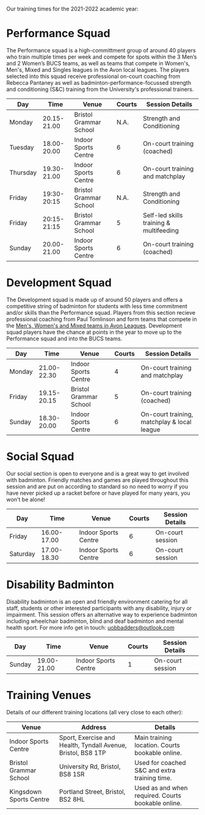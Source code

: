 Our training times for the 2021-2022 academic year: 

# Performance Squad

The Performance squad is a high-committment group of around 40 players who train multiple times per week and compete for spots within the 3 Men’s and 2 Women’s BUCS teams, as well as teams that compete in Women's, Men's, Mixed and Singles leagues in the Avon local leagues. The players selected into this squad receive professional on-court coaching from Rebecca Pantaney as well as badminton-performance-focussed strength and conditioning (S&C) training from the University's professional trainers.

Day | Time | Venue | Courts | Session Details
--- | --- | --- | --- | ---
Monday | 20.15-21.00 | Bristol Grammar School | N.A. | Strength and Conditioning 
Tuesday | 18.00-20.00 | Indoor Sports Centre | 6 | On-court training (coached)
Thursday | 19.30-21.00 | Indoor Sports Centre | 6 | On-court training and matchplay
Friday | 19:30-20:15 | Bristol Grammar School | N.A. | Strength and Conditioning
Friday | 20:15-21:15 | Bristol Grammar School | 5 | Self-led skills training & multifeeding
Sunday | 20.00-21.00 | Indoor Sports Centre | 6 | On-court training (coached) 

# Development Squad

The Development squad is made up of around 50 players and offers a competitive string of badminton for students with less time commitment and/or skills than the Performance squad. Players from this section recieve professional coaching from Paul Tomlinson and form teams that compete in the [Men's, Women's and Mixed teams in Avon Leagues](https://www.avonba.org/). Development squad players have the chance at points in the year to move up to the Performance squad and into the BUCS teams.

Day | Time | Venue | Courts | Session Details
--- | --- | --- | --- | ---
Monday | 21.00-22.30 | Indoor Sports Centre | 4 | On-court training and matchplay
Friday | 19.15-20.15 | Bristol Grammar School | 5 | On-court training (coached)
Sunday | 18.30-20.00 | Indoor Sports Centre | 6 | On-court training, matchplay & local league

# Social Squad

Our social section is open to everyone and is a great way to get involved with badminton. Friendly matches and games are played throughout this session and are put on according to standard so no need to worry if you have never picked up a racket before or have played for many years, you won't be alone! 

Day | Time | Venue | Courts | Session Details
--- | --- | --- | --- | ---
Friday | 16.00-17.00 | Indoor Sports Centre | 6 | On-court session
Saturday | 17.00-18.30 | Indoor Sports Centre | 6 | On-court session

# Disability Badminton

Disability badminton is an open and friendly environment catering for all staff, students or other interested participants with any disability, injury or impairment. This session offers an alternative way to experience badminton including wheelchair badminton, blind and deaf badminton and mental health sport. For more info get in touch: [uobbadders@outlook.com](mailto://uobbadders@outlook.com)

Day | Time | Venue | Courts | Session Details
--- | --- | --- | --- | ---
Sunday | 19.00-21.00 | Indoor Sports Centre | 1 | On-court session


# Training Venues

Details of our different training locations (all very close to each other):

Venue | Address | Details
--- | --- | ---
Indoor Sports Centre | Sport, Exercise and Health, Tyndall Avenue, Bristol, BS8 1TP | Main training location. Courts bookable online.
Bristol Grammar School | University Rd, Bristol, BS8 1SR | Used for coached S&C and extra training time.
Kingsdown Sports Centre | Portland Street, Bristol, BS2 8HL | Used as and when required. Courts bookable online.
